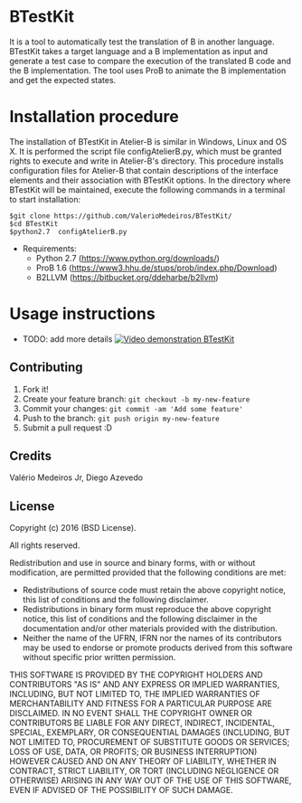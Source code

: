 # BTestKit
 It is a tool to automatically test the translation of B in another language. BTestKit takes a target language and a B implementation as input and generate
 a test case to compare the execution of the translated B code and the B implementation. The tool uses ProB to animate the B implementation and get the expected states.


# Installation procedure
The installation of BTestKit in Atelier-B is similar in Windows,
Linux and OS X. It is performed the script file configAtelierB.py, 
which must be granted rights to execute and write in Atelier-B's directory.
This procedure installs configuration files for Atelier-B that contain descriptions
of the interface elements and their association with BTestKit options.
In the directory where BTestKit will be maintained, execute the following commands in a terminal to start installation:

```{r, engine='bash', count_lines}
$git clone https://github.com/ValerioMedeiros/BTestKit/
$cd BTestKit
$python2.7  configAtelierB.py
```
  * Requirements: 
    * Python 2.7 (https://www.python.org/downloads/)
    * ProB 1.6  (https://www3.hhu.de/stups/prob/index.php/Download)
    * B2LLVM (https://bitbucket.org/ddeharbe/b2llvm)

# Usage instructions
 * TODO: add more details
[![Video demonstration BTestKit](http://img.youtube.com/vi/xXV-DkUP_8E/0.jpg)](https://www.youtube.com/watch?v=xXV-DkUP_8E)
## Contributing
1. Fork it!
2. Create your feature branch: `git checkout -b my-new-feature`
3. Commit your changes: `git commit -am 'Add some feature'`
4. Push to the branch: `git push origin my-new-feature`
5. Submit a pull request :D


## Credits
Valério Medeiros Jr, Diego Azevedo

## License
Copyright (c) 2016 (BSD License).

All rights reserved.

Redistribution and use in source and binary forms, with or without modification, are permitted provided that the following conditions are met:
* Redistributions of source code must retain the above copyright notice, this list of conditions and the following disclaimer.
* Redistributions in binary form must reproduce the above copyright notice, this list of conditions and the following disclaimer in the documentation and/or other materials provided with the distribution.
* Neither the name of the UFRN, IFRN nor the names of its contributors may be used to endorse or promote products derived from this software without specific prior written permission.

THIS SOFTWARE IS PROVIDED BY THE COPYRIGHT HOLDERS AND CONTRIBUTORS
"AS IS" AND ANY EXPRESS OR IMPLIED WARRANTIES, INCLUDING, BUT NOT
LIMITED TO, THE IMPLIED WARRANTIES OF MERCHANTABILITY AND FITNESS FOR
A PARTICULAR PURPOSE ARE DISCLAIMED. IN NO EVENT SHALL THE COPYRIGHT OWNER OR
CONTRIBUTORS BE LIABLE FOR ANY DIRECT, INDIRECT, INCIDENTAL, SPECIAL,
EXEMPLARY, OR CONSEQUENTIAL DAMAGES (INCLUDING, BUT NOT LIMITED TO,
PROCUREMENT OF SUBSTITUTE GOODS OR SERVICES; LOSS OF USE, DATA, OR
PROFITS; OR BUSINESS INTERRUPTION) HOWEVER CAUSED AND ON ANY THEORY OF
LIABILITY, WHETHER IN CONTRACT, STRICT LIABILITY, OR TORT (INCLUDING
NEGLIGENCE OR OTHERWISE) ARISING IN ANY WAY OUT OF THE USE OF THIS
SOFTWARE, EVEN IF ADVISED OF THE POSSIBILITY OF SUCH DAMAGE.
